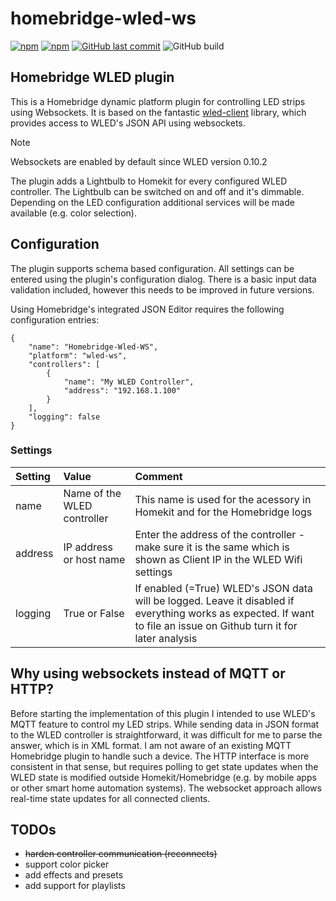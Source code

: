 # homebridge-wled-ws

[![npm](https://img.shields.io/npm/v/homebridge-wled-ws.svg?style=plastic)](https://www.npmjs.com/package/homebridge-wled-ws)
[![npm](https://img.shields.io/npm/dt/homebridge-wled-ws.svg?style=plastic)](https://www.npmjs.com/package/homebridge-wled-ws)
[![GitHub last commit](https://img.shields.io/github/last-commit/smhex/homebridge-wled-ws.svg?style=plastic)](https://github.com/smhex/homebridge-wled-ws)
![GitHub build](https://img.shields.io/github/actions/workflow/status/smhex/homebridge-wled-ws/build_package.yml?style=plastic)

## Homebridge WLED plugin

This is a Homebridge dynamic platform plugin for controlling LED strips using Websockets. It is based on the fantastic [wled-client](https://github.com/ShiftLimits/wled-client) library, which provides access to WLED's JSON API using websockets.


> [!NOTE] 
> Websockets are enabled by default since WLED version 0.10.2

The plugin adds a Lightbulb to Homekit for every configured WLED controller. The Lightbulb can be switched on and off and it's dimmable. Depending on the LED configuration additional services will be made available (e.g. color selection). 

## Configuration

The plugin supports schema based configuration. All settings can be entered using the plugin's configuration dialog. There is a basic input data validation included, however this needs to be improved in future versions.

Using Homebridge's integrated JSON Editor requires the following configuration entries:

```
{
    "name": "Homebridge-Wled-WS",
    "platform": "wled-ws",
    "controllers": [
        {
            "name": "My WLED Controller",
            "address": "192.168.1.100"
        }
    ],
    "logging": false
}
```
### Settings

| Setting    | Value                       | Comment |
| :----------| :-------------------------- | :------ |
| name       | Name of the WLED controller | This name is used for the acessory in Homekit and for the Homebridge logs |
| address    | IP address or host name     | Enter the address of the controller - make sure it is the same which is shown as Client IP in the WLED Wifi settings |
| logging    | True or False               | If enabled (=True) WLED's JSON data will be logged. Leave it disabled if everything works as expected. If want to file an issue on Github turn it for later analysis|

## Why using websockets instead of MQTT or HTTP?

Before starting the implementation of this plugin I intended to use WLED's MQTT feature to control my LED strips. While sending data in JSON format to the WLED controller is straightforward, it was difficult for me to parse the answer, which is in XML format. I am not aware of an existing MQTT Homebridge plugin to handle such a device. The HTTP interface is more consistent in that sense, but requires polling to get state updates when the WLED state is modified outside Homekit/Homebridge (e.g. by mobile apps or other smart home automation systems). The websocket approach allows real-time state updates for all connected clients. 


## TODOs
- ~~harden controller communication (reconnects)~~
- support color picker
- add effects and presets
- add support for playlists
